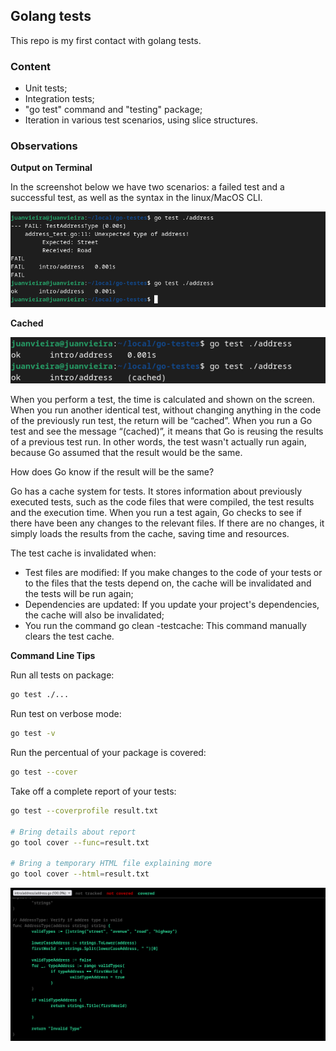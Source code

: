 ## Golang tests

This repo is my first contact with golang tests.

### Content

- Unit tests;
- Integration tests;
- "go test" command and "testing" package;
- Iteration in various test scenarios, using slice structures.

### Observations

**Output on Terminal**

In the screenshot below we have two scenarios: a failed test and a successful test, as well as the syntax in the linux/MacOS CLI.

![alt text](img/image.png)

**Cached**

![alt text](img/image1.png)

When you perform a test, the time is calculated and shown on the screen. When you run another identical test, without changing anything in the code of the previously run test, the return will be “cached”. When you run a Go test and see the message “(cached)”, it means that Go is reusing the results of a previous test run. In other words, the test wasn't actually run again, because Go assumed that the result would be the same.

How does Go know if the result will be the same?

Go has a cache system for tests. It stores information about previously executed tests, such as the code files that were compiled, the test results and the execution time. When you run a test again, Go checks to see if there have been any changes to the relevant files. If there are no changes, it simply loads the results from the cache, saving time and resources.

The test cache is invalidated when:

- Test files are modified: If you make changes to the code of your tests or to the files that the tests depend on, the cache will be invalidated and the tests will be run again;
- Dependencies are updated: If you update your project's dependencies, the cache will also be invalidated;
- You run the command go clean -testcache: This command manually clears the test cache.

**Command Line Tips**

Run all tests on package:
```bash
go test ./...
```

Run test on verbose mode:
```bash
go test -v
```

Run the percentual of your package is covered:
```bash
go test --cover
```

Take off a complete report of your tests:
```bash
go test --coverprofile result.txt

# Bring details about report
go tool cover --func=result.txt

# Bring a temporary HTML file explaining more
go tool cover --html=result.txt
```

![alt text](img/image2.png)